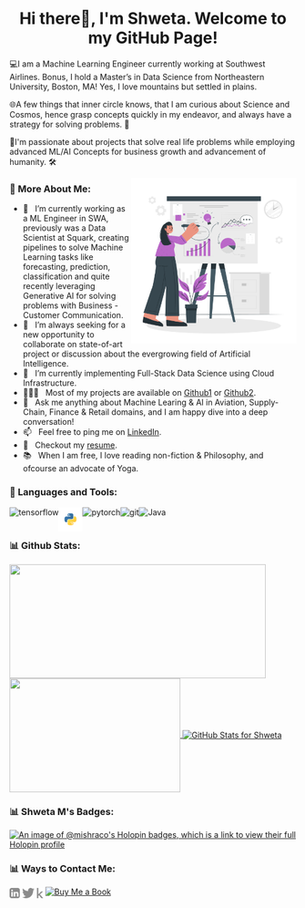 <h1 align="center">Hi there👋, I'm Shweta. Welcome to my GitHub Page!</h1>

💻I am a Machine Learning Engineer currently working at Southwest Airlines. Bonus, I hold a Master’s in Data Science from Northeastern University, Boston, MA! Yes, I love mountains but settled in plains. 

🌐A few things that inner circle knows, that I am curious about Science and Cosmos, hence grasp concepts quickly in my endeavor, and always have a strategy for solving problems. 🤖

🎨I'm passionate about projects that solve real life problems while employing advanced ML/AI Concepts for business growth and advancement of humanity. 🛠️

<img align="right" alt="GIF" src="assets\Business Plan-cuate.svg" width="290px"/>

### 🧐 More About Me:

- 🔭 &nbsp; I’m currently  working as a ML Engineer in SWA, previously was a Data Scientist at Squark, creating pipelines to solve Machine Learning tasks like forecasting, prediction, classification and quite recently leveraging Generative AI for solving problems with Business - Customer Communication.
- 🤝 &nbsp; I’m always seeking for a new opportunity to collaborate on state-of-art project or discussion about the evergrowing field of Artificial Intelligence.
- 🌱 &nbsp; I’m currently implementing Full-Stack Data Science using Cloud Infrastructure. 
- 👨🏻‍💻 &nbsp; Most of my projects are available on [Github1](https://github.com/MishraCo?tab=repositories) or [Github2](https://github.com/ShwetaM09?tab=repositories).
- 💬 &nbsp; Ask me anything about Machine Learing & AI in Aviation, Supply-Chain, Finance & Retail domains, and I am happy dive into a deep conversation! 
- 📫 &nbsp; Feel free to ping me on [LinkedIn](https://www.linkedin.com/in/shwm/).
- 📝 &nbsp; Checkout my [resume](https://drive.google.com/file/d/1eF4YgBsEhX1DNq4z59e0aVQOlAC8SQQk/view?usp=sharing).
- 📚 &nbsp; When I am free, I  love reading non-fiction & Philosophy, and ofcourse an advocate of Yoga.

### 🔨 Languages and Tools:
<a href="https://www.tensorflow.org" target="_blank"> <img align="left" src="https://raw.githubusercontent.com/rahul-jha98/github_readme_icons/main/language_and_tools/square/tensorflow/tensorflow.svg" alt="tensorflow" height="42px"/> </a> 
<a href="https://www.python.org" target="_blank"><img align="left" alt="Python" height ="42px" src="assets\python-svgrepo-com.svg"></a>
<a href="https://pytorch.org/" target="_blank"> <img align="left" src="https://raw.githubusercontent.com/rahul-jha98/github_readme_icons/main/language_and_tools/square/pytorch/pytorch.svg" alt="pytorch" height="42px"/> </a>
<a href="https://git-scm.com/" target="_blank"> <img src="https://git-scm.com/images/logos/downloads/Git-Icon-1788C.svg" align="left" alt="git" height='42px'/> </a> 
<a href="https://www.java.com" target="_blank"><img align="left" alt="Java" height ="42px" src="https://www.vectorlogo.zone/logos/java/java-vertical.svg"></a>

<br>
<br>

### 📊 Github Stats:
<a href="https://github.com/MishraCo/MishraCo">
  <img height=200 width="450" align="center" src="https://github-readme-stats.vercel.app/api?username=MishraCo&show_icons=true&hide=stars&theme=radical" />
</a>
<a href="https://github.com/MishraCo/MishraCo">
  <img height=200 width="300" align="center" src="https://github-readme-stats.vercel.app/api/top-langs/?username=MishraCo&layout=compact&theme=radical" />
</a>

<a href='https://github.com/MishraCo/MishraCo'>
    <img height=200 width="750" align = "center" width="700" src= "https://github-readme-streak-stats.herokuapp.com/?user=MishraCo&theme=radical&date_format=j%20M%5B%20Y%5D" alt="GitHub Stats for Shweta" />
</a>

### 📊 Shweta M's Badges:

[![An image of @mishraco's Holopin badges, which is a link to view their full Holopin profile](https://holopin.me/mishraco)](https://holopin.io/@mishraco)

### 📊 Ways to Contact Me:

<a align="center" href='https://www.linkedin.com/in/shwm/'><img align="center" alt="linkedin" src="assets\linkedin.svg" height='18px'/></a>
<a align="center" href='https://twitter.com/ShwetaM42355084'><img align="center" alt="twitter" src="assets\twitter.svg" height='18px'/></a>
<a align="center" href='https://www.kaggle.com/shwetamishra9090'><img align="center" alt="kaggle" src="assets\kaggle.svg" height='18px'/></a>
[![Buy Me a Book](https://img.shields.io/badge/Buy%20Me%20a%20Book-Donate-FFDD00.svg)](https://buymeacoffee.com/sui36)
